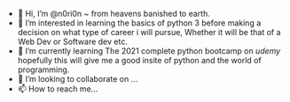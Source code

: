- 👋 Hi, I’m @n0ri0n ~ from heavens banished to earth.
- 👀 I’m interested in learning the basics of python 3 before making a decision on what type of career i will pursue, Whether it will be that of a Web Dev or Software dev etc.
- 🌱 I’m currently learning The 2021 complete python bootcamp on *udemy* hopefully this will give me a good insite of python and the world of programming.
- 💞️ I’m looking to collaborate on ...
- 📫 How to reach me...

<!---
n0ri0n/n0ri0n is a ✨ special ✨ repository because its `README.md` (this file) appears on your GitHub profile.
You can click the Preview link to take a look at your changes.
--->

